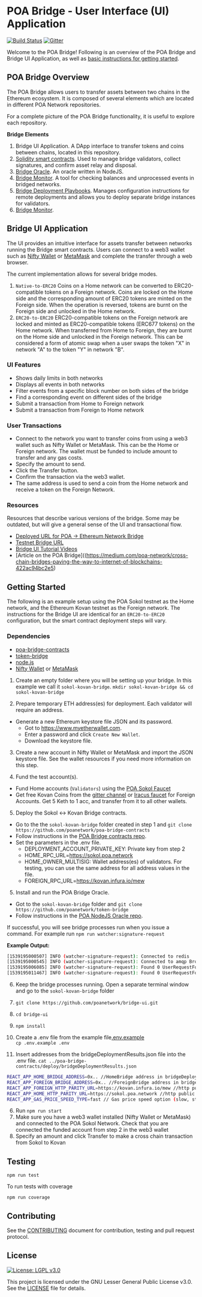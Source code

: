 # POA Bridge - User Interface (UI) Application

[![Build Status](https://travis-ci.org/patitonar/bridge-ui.svg?branch=master)](https://travis-ci.org/patitonar/bridge-ui)
[![Gitter](https://badges.gitter.im/poanetwork/poa-bridge.svg)](https://gitter.im/poanetwork/poa-bridge?utm_source=badge&utm_medium=badge&utm_campaign=pr-badge&utm_content=badge)


Welcome to the POA Bridge! Following is an overview of the POA Bridge and Bridge UI Application, as well as [basic instructions for getting started](#getting-started).


## POA Bridge Overview

The POA Bridge allows users to transfer assets between two chains in the Ethereum ecosystem. It is composed of several elements which are located in different POA Network repositories. 

For a complete picture of the POA Bridge functionality, it is useful to explore each repository.

**Bridge Elements**
1. Bridge UI Application. A DApp interface to transfer tokens and coins between chains, located in this repository.
2. [Solidity smart contracts](https://github.com/poanetwork/poa-bridge-contracts). Used to manage bridge validators, collect signatures, and confirm asset relay and disposal.
3. [Bridge Oracle](https://github.com/poanetwork/token-bridge). An oracle written in NodeJS.
4. [Bridge Monitor](https://github.com/poanetwork/bridge-monitor). A tool for checking balances and unprocessed events in bridged networks.
5. [Bridge Deployment Playbooks](https://github.com/poanetwork/deployment-bridge). Manages configuration instructions for remote deployments and allows you to deploy separate bridge instances for validators.
6. [Bridge Monitor](https://github.com/poanetwork/bridge-monitor).


## Bridge UI Application

The UI provides an intuitive interface for assets transfer between networks running the Bridge smart contracts. Users can connect to a web3 wallet such as [Nifty Wallet](https://chrome.google.com/webstore/detail/nifty-wallet/jbdaocneiiinmjbjlgalhcelgbejmnid?hl=en) or [MetaMask](https://metamask.io/) and complete the transfer through a web browser.

The current implementation allows for several bridge modes.

  1. `Native-to-ERC20` Coins on a Home network can be converted to ERC20-compatible tokens on a Foreign network. Coins are locked on the Home side and the corresponding amount of ERC20 tokens are minted on the Foreign side. When the operation is reversed, tokens are burnt on the Foreign side and unlocked in the Home network.
  2. `ERC20-to-ERC20` ERC20-compatible tokens on the Foreign network are locked and minted as ERC20-compatible tokens (ERC677 tokens) on the Home network. When transferred from Home to Foreign, they are burnt on the Home side and unlocked in the Foreign network. This can be considered a form of atomic swap when a user swaps the token "X" in network "A" to the token "Y" in network "B".


### UI Features
- Shows daily limits in both networks
- Displays all events in both networks
- Filter events from a specific block number on both sides of the bridge
- Find a corresponding event on different sides of the bridge
- Submit a transaction from Home to Foreign network
- Submit a transaction from Foreign to Home network

### User Transactions
- Connect to the network you want to transfer coins from using a web3 wallet such as Nifty Wallet or MetaMask. This can be the Home or Foreign network. The wallet must be funded to include amount to transfer and any gas costs.
- Specify the amount to send.
- Click the Transfer button.
- Confirm the transaction via the web3 wallet. 
- The same address is used to send a coin from the Home network and receive a token on the Foreign Network.

### Resources
Resources that describe various versions of the bridge. Some may be outdated, but will give a general sense of the UI and transactional flow.

- [Deployed URL for POA -> Ethereum Network Bridge](https://bridge.poa.net/)
- [Testnet Bridge URL](https://bridge-testnet.poa.net/)
- [Bridge UI Tutorial Videos](https://www.youtube.com/playlist?list=PLS5SEs8ZftgUqR3hVFiEXQLqE9QI8sIGz)
- [Article on the POA Bridge]((https://medium.com/poa-network/cross-chain-bridges-paving-the-way-to-internet-of-blockchains-422ac94bc2e5)


## Getting Started

The following is an example setup using the POA Sokol testnet as the Home network, and the Ethereum Kovan testnet as the Foreign network. The instructions for the Bridge UI are identical for an `ERC20-to-ERC20` configuration, but the smart contract deployment steps will vary.

### Dependencies

- [poa-bridge-contracts](https://github.com/poanetwork/poa-bridge-contracts)
- [token-bridge](https://github.com/poanetwork/token-bridge)
- [node.js](https://nodejs.org/en/download/)
- [Nifty Wallet](https://chrome.google.com/webstore/detail/nifty-wallet/jbdaocneiiinmjbjlgalhcelgbejmnid?hl=en) or [MetaMask](https://metamask.io/)

1. Create an empty folder where you will be setting up your bridge. In this example we call it `sokol-kovan-bridge`.
`mkdir sokol-kovan-bridge && cd sokol-kovan-bridge`  

2. Prepare temporary ETH address(es) for deployment. Each validator will require an address. 
  * Generate a new Ethereum keystore file JSON and its password.
    * Got to https://www.myetherwallet.com.
    * Enter a password and click `Create New Wallet`.
    * Download the keystore file.

3. Create a new account in Nifty Wallet or MetaMask and import the JSON keystore file. See the wallet resources if you need more information on this step.  

4. Fund the test account(s).
  * Fund Home accounts (`Validators`) using the [POA Sokol Faucet](https://faucet-sokol.herokuapp.com/)
  * Get free Kovan Coins from the [gitter channel](https://gitter.im/kovan-testnet/faucet) or [Iracus faucet](https://github.com/kovan-testnet/faucet) for Foreign Accounts. Get 5 Keth to 1 acc, and transfer from it to all other wallets.


5. Deploy the Sokol <-> Kovan Bridge contracts.
  * Go to the the `sokol-kovan-bridge` folder created in step 1 and `git clone https://github.com/poanetwork/poa-bridge-contracts`
  * Follow instructions in the [POA Bridge contracts repo](https://github.com/poanetwork/poa-bridge-contracts).
  * Set the parameters in the .env file.
    * DEPLOYMENT_ACCOUNT_PRIVATE_KEY: Private key from step 2
    * HOME_RPC_URL=https://sokol.poa.network
    * HOME_OWNER_MULTISIG: Wallet address(es) of validators. For testing, you can use the same address for all address values in the file. 
    * FOREIGN_RPC_URL=https://kovan.infura.io/mew


5. Install and run the POA Bridge Oracle.
  * Got to the `sokol-kovan-bridge` folder and  `git clone https://github.com/poanetwork/token-bridge`
  * Follow instructions in the [POA NodeJS Oracle repo](https://github.com/poanetwork/token-bridge).


If successful, you will see bridge processes run when you issue a command. For example run `npm run watcher:signature-request`

**Example Output:**
```bash
[1539195000507] INFO (watcher-signature-request): Connected to redis
[1539195000545] INFO (watcher-signature-request): Connected to amqp Broker
[1539195006085] INFO (watcher-signature-request): Found 0 UserRequestForSignature events
[1539195011467] INFO (watcher-signature-request): Found 0 UserRequestForSignature events
```

6. Keep the bridge processes running. Open a separate terminal window and go to the `sokol-kovan-bridge` folder

  1. `git clone https://github.com/poanetwork/bridge-ui.git`  
  2. `cd bridge-ui`  
  3. `npm install`  
  4. Create a .env file from the example file[.env.example](.env.example)  
`cp .env.example .env`  
  5. Insert addresses from the bridgeDeploymentResults.json file into the .env file.
`cat ../poa-bridge-contracts/deploy/bridgeDeploymentResults.json`  

```bash
REACT_APP_HOME_BRIDGE_ADDRESS=0x.. //HomeBridge address in bridgeDeploymentResults.json
REACT_APP_FOREIGN_BRIDGE_ADDRESS=0x.. //ForeignBridge address in bridgeDeploymentResults.json
REACT_APP_FOREIGN_HTTP_PARITY_URL=https://kovan.infura.io/mew //http public RPC node for Foreign network
REACT_APP_HOME_HTTP_PARITY_URL=https://sokol.poa.network //http public RPC node for Home network
REACT_APP_GAS_PRICE_SPEED_TYPE=fast // Gas price speed option (slow, standard, fast, instant)
```

  6. Run `npm run start`
  7. Make sure you have a web3 wallet installed (Nifty Wallet or MetaMask) and connected to the POA Sokol Network. Check that you are connected the funded account from step 2 in the web3 wallet
  9. Specify an amount and click Transfer to make a cross chain transaction from Sokol to Kovan

## Testing

`npm run test`

To run tests with coverage

`npm run coverage`

## Contributing

See the [CONTRIBUTING](CONTRIBUTING.md) document for contribution, testing and pull request protocol.

## License

[![License: LGPL v3.0](https://img.shields.io/badge/License-LGPL%20v3-blue.svg)](https://www.gnu.org/licenses/lgpl-3.0)

This project is licensed under the GNU Lesser General Public License v3.0. See the [LICENSE](LICENSE) file for details.

